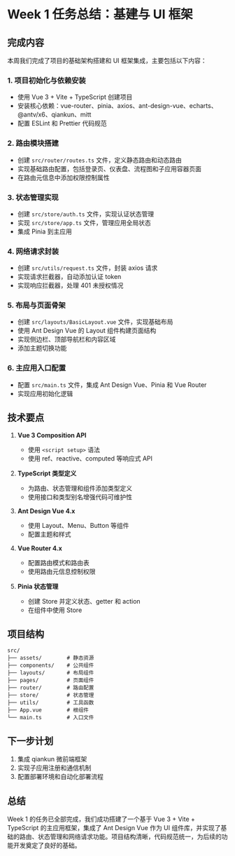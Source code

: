 # Week 1 任务总结：基建与 UI 框架

## 完成内容

本周我们完成了项目的基础架构搭建和 UI 框架集成，主要包括以下内容：

### 1. 项目初始化与依赖安装

- 使用 Vue 3 + Vite + TypeScript 创建项目
- 安装核心依赖：vue-router、pinia、axios、ant-design-vue、echarts、@antv/x6、qiankun、mitt
- 配置 ESLint 和 Prettier 代码规范

### 2. 路由模块搭建

- 创建 `src/router/routes.ts` 文件，定义静态路由和动态路由
- 实现基础路由配置，包括登录页、仪表盘、流程图和子应用容器页面
- 在路由元信息中添加权限控制属性

### 3. 状态管理实现

- 创建 `src/store/auth.ts` 文件，实现认证状态管理
- 实现 `src/store/app.ts` 文件，管理应用全局状态
- 集成 Pinia 到主应用

### 4. 网络请求封装

- 创建 `src/utils/request.ts` 文件，封装 axios 请求
- 实现请求拦截器，自动添加认证 token
- 实现响应拦截器，处理 401 未授权情况

### 5. 布局与页面骨架

- 创建 `src/layouts/BasicLayout.vue` 文件，实现基础布局
- 使用 Ant Design Vue 的 Layout 组件构建页面结构
- 实现侧边栏、顶部导航栏和内容区域
- 添加主题切换功能

### 6. 主应用入口配置

- 配置 `src/main.ts` 文件，集成 Ant Design Vue、Pinia 和 Vue Router
- 实现应用初始化逻辑

## 技术要点

1. **Vue 3 Composition API**
   - 使用 `<script setup>` 语法
   - 使用 ref、reactive、computed 等响应式 API

2. **TypeScript 类型定义**
   - 为路由、状态管理和组件添加类型定义
   - 使用接口和类型别名增强代码可维护性

3. **Ant Design Vue 4.x**
   - 使用 Layout、Menu、Button 等组件
   - 配置主题和样式

4. **Vue Router 4.x**
   - 配置路由模式和路由表
   - 使用路由元信息控制权限

5. **Pinia 状态管理**
   - 创建 Store 并定义状态、getter 和 action
   - 在组件中使用 Store

## 项目结构

```
src/
├── assets/        # 静态资源
├── components/    # 公共组件
├── layouts/       # 布局组件
├── pages/         # 页面组件
├── router/        # 路由配置
├── store/         # 状态管理
├── utils/         # 工具函数
├── App.vue        # 根组件
└── main.ts        # 入口文件
```

## 下一步计划

1. 集成 qiankun 微前端框架
2. 实现子应用注册和通信机制
3. 配置部署环境和自动化部署流程

## 总结

Week 1 的任务已全部完成，我们成功搭建了一个基于 Vue 3 + Vite + TypeScript 的主应用框架，集成了 Ant Design Vue 作为 UI 组件库，并实现了基础的路由、状态管理和网络请求功能。项目结构清晰，代码规范统一，为后续的功能开发奠定了良好的基础。
